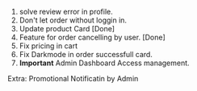 1. solve review error in profile.
2. Don't let order without loggin in.
3. Update product Card [Done]
4. Feature for order cancelling by user. [Done]
5. Fix pricing in cart
6. Fix Darkmode in order successfull card.
7. **Important** Admin Dashboard Access management.



Extra: Promotional Notificatin by Admin
